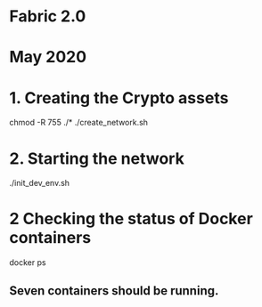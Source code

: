 # Fabric 2.0
# May 2020

# 1. Creating the Crypto assets
chmod -R 755 ./*
./create_network.sh


# 2. Starting the network 
./init_dev_env.sh

# 2 Checking the status of Docker containers
docker ps


## Seven containers should be running. 